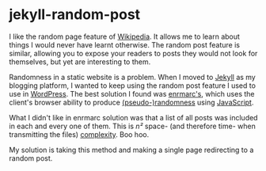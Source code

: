 jekyll-random-post
==================

I like the random page feature of [Wikipedia](http://www.wikipedia.org/). It allows me to learn about things I would never have learnt otherwise.
The random post feature is similar, allowing you to expose your readers to posts they would not look for themselves, but yet are interesting to them.

Randomness in a static website is a problem. When I moved to [Jekyll](http://jekyllrb.com/) as my blogging platform, I wanted to keep using the random post feature I used to use in [WordPress](http://wordpress.org/). The best solution I found was [enrmarc's](http://enrmarc.github.io/blog/random-post-in-jekyll/), which uses the client's browser ability to produce [(pseudo-)randomness](http://en.wikipedia.org/wiki/Pseudorandom_number_generator) using [JavaScript](http://en.wikipedia.org/wiki/JavaScript).

What I didn't like in enrmarc solution was that a list of all posts was included in each and every one of them. This is *n²* space- (and therefore time- when transmitting the files) [complexity](http://en.wikipedia.org/wiki/Computational_complexity_theory). Boo hoo.

My solution is taking this method and making a single page redirecting to a random post.
